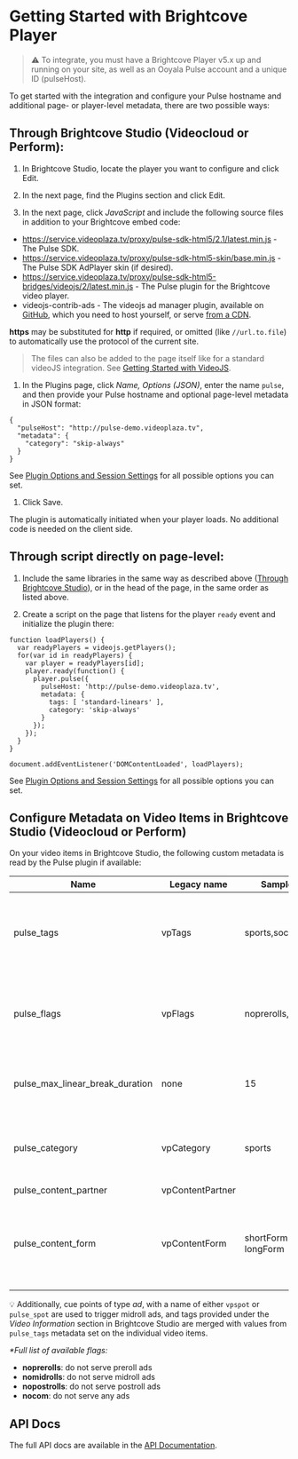 # Getting Started with Brightcove Player

>:warning: To integrate, you must have a Brightcove Player v5.x up and running on your site, as well as an Ooyala Pulse account and a unique ID (pulseHost).

To get started with the integration and configure your Pulse hostname and additional page- or player-level metadata, there are two possible ways:

## <a name="bc-studio"></a>Through Brightcove Studio (Videocloud or Perform):

1. In Brightcove Studio, locate the player you want to configure and click Edit.

1. In the next page, find the Plugins section and click Edit.

1. In the next page, click _JavaScript_ and include the following source files in addition to your Brightcove embed code:
  - https://service.videoplaza.tv/proxy/pulse-sdk-html5/2.1/latest.min.js - The Pulse SDK.
  - https://service.videoplaza.tv/proxy/pulse-sdk-html5-skin/base.min.js - The Pulse SDK AdPlayer skin (if desired).
  - https://service.videoplaza.tv/proxy/pulse-sdk-html5-bridges/videojs/2/latest.min.js - The Pulse plugin for the Brightcove video player.
  - videojs-contrib-ads - The videojs ad manager plugin, available on [GitHub](https://github.com/videojs/videojs-contrib-ads), which you need to host yourself, or serve [from a CDN](https://cdnjs.com/libraries/videojs-contrib-ads).

  **https** may be substituted for **http** if required, or omitted (like `//url.to.file`) to automatically use the protocol of the current site.

  > The files can also be added to the page itself like for a standard videoJS integration. See [Getting Started with VideoJS](videojs-getting-started.md).

1. In the Plugins page, click _Name, Options (JSON)_, enter the name `pulse`, and then provide your Pulse hostname and optional page-level metadata in JSON format:
  ```
  {
    "pulseHost": "http://pulse-demo.videoplaza.tv",
    "metadata": {
      "category": "skip-always"
    }
  }
  ```
  See [Plugin Options and Session Settings](options-settings.md) for all possible options you can set.

1. Click Save.

The plugin is automatically initiated when your player loads. No additional code is needed on the client side.

## Through script directly on page-level:

1. Include the same libraries in the same way as described above ([Through Brightcove Studio](#bc-studio)), or in the head of the page, in the same order as listed above.

2. Create a script on the page that listens for the player `ready` event and initialize the plugin there:
  ```
  function loadPlayers() {
    var readyPlayers = videojs.getPlayers();
    for(var id in readyPlayers) {
      var player = readyPlayers[id];
      player.ready(function() {
        player.pulse({
          pulseHost: 'http://pulse-demo.videoplaza.tv',
          metadata: {
            tags: [ 'standard-linears' ],
            category: 'skip-always'
          }
        });
      });
    }
  }

  document.addEventListener('DOMContentLoaded', loadPlayers);
  ```
  See [Plugin Options and Session Settings](options-settings.md) for all possible options you can set.

## Configure Metadata on Video Items in Brightcove Studio (Videocloud or Perform)

On your video items in Brightcove Studio, the following custom metadata is read by the Pulse plugin if available:

| Name        | Legacy name   | Sample input                      | Description                       |
|------------ |-------------  |---------------------------------- |---------------------------------- |
| pulse_tags    | vpTags        | sports,soccer,europe              | Matched against tag targeting rules set up in Pulse; comma separated.   |
| pulse_flags | vpFlags       | noprerolls,nocom*                     | Prevents certain ad types from being served; comma separated.|
| pulse_max_linear_break_duration | none        | 15                  | Maximum linear ad break duration in seconds.|
| pulse_category| vpCategory    | sports                          | Selects alternate ad insertion policies configured in Pulse.  |
| pulse_content_partner| vpContentPartner|                          |                                   |
| pulse_content_form| vpContentForm | shortForm _or_ longForm               | Selects ad insertion policies configured in Pulse for short/long form content.  |

:bulb: Additionally, cue points of type _ad_, with a name of either `vpspot` or `pulse_spot` are used to trigger midroll ads, and tags provided under the _Video Information_ section in Brightcove Studio are merged with values from `pulse_tags` metadata set on the individual video items.

_*Full list of available flags:_
- **noprerolls**: do not serve preroll ads
- **nomidrolls**: do not serve midroll ads
- **nopostrolls**: do not serve postroll ads
- **nocom**: do not serve any ads


## API Docs
The full API docs are available in the [API Documentation](videojs-pulse.md).
